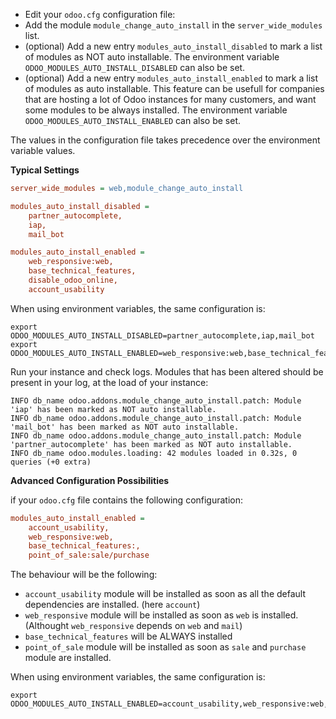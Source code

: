 - Edit your `odoo.cfg` configuration file:
- Add the module `module_change_auto_install` in the
  `server_wide_modules` list.
- (optional) Add a new entry `modules_auto_install_disabled` to mark a
  list of modules as NOT auto installable.
  The environment variable ``ODOO_MODULES_AUTO_INSTALL_DISABLED`` can also be set.
- (optional) Add a new entry `modules_auto_install_enabled` to mark a
  list of modules as auto installable. This feature can be usefull for
  companies that are hosting a lot of Odoo instances for many customers,
  and want some modules to be always installed.
  The environment variable ``ODOO_MODULES_AUTO_INSTALL_ENABLED`` can also be set.

The values in the configuration file takes precedence over the environment variable
values.

**Typical Settings**

``` cfg
server_wide_modules = web,module_change_auto_install

modules_auto_install_disabled =
    partner_autocomplete,
    iap,
    mail_bot

modules_auto_install_enabled =
    web_responsive:web,
    base_technical_features,
    disable_odoo_online,
    account_usability
```

When using environment variables, the same configuration is:

``` shell
export ODOO_MODULES_AUTO_INSTALL_DISABLED=partner_autocomplete,iap,mail_bot
export ODOO_MODULES_AUTO_INSTALL_ENABLED=web_responsive:web,base_technical_features,disable_odoo_online,account_usability
```


Run your instance and check logs. Modules that has been altered should
be present in your log, at the load of your instance:

``` shell
INFO db_name odoo.addons.module_change_auto_install.patch: Module 'iap' has been marked as NOT auto installable.
INFO db_name odoo.addons.module_change_auto_install.patch: Module 'mail_bot' has been marked as NOT auto installable.
INFO db_name odoo.addons.module_change_auto_install.patch: Module 'partner_autocomplete' has been marked as NOT auto installable.
INFO db_name odoo.modules.loading: 42 modules loaded in 0.32s, 0 queries (+0 extra)
```

**Advanced Configuration Possibilities**

if your `odoo.cfg` file contains the following configuration:

``` cfg
modules_auto_install_enabled =
    account_usability,
    web_responsive:web,
    base_technical_features:,
    point_of_sale:sale/purchase
```

The behaviour will be the following:

- `account_usability` module will be installed as soon as all the
  default dependencies are installed. (here `account`)
- `web_responsive` module will be installed as soon as `web` is
  installed. (Althought `web_responsive` depends on `web` and `mail`)
- `base_technical_features` will be ALWAYS installed
- `point_of_sale` module will be installed as soon as `sale` and
  `purchase` module are installed.

When using environment variables, the same configuration is:

``` shell
export ODOO_MODULES_AUTO_INSTALL_ENABLED=account_usability,web_responsive:web,base_technical_features:,point_of_sale:sale/purchase
```


